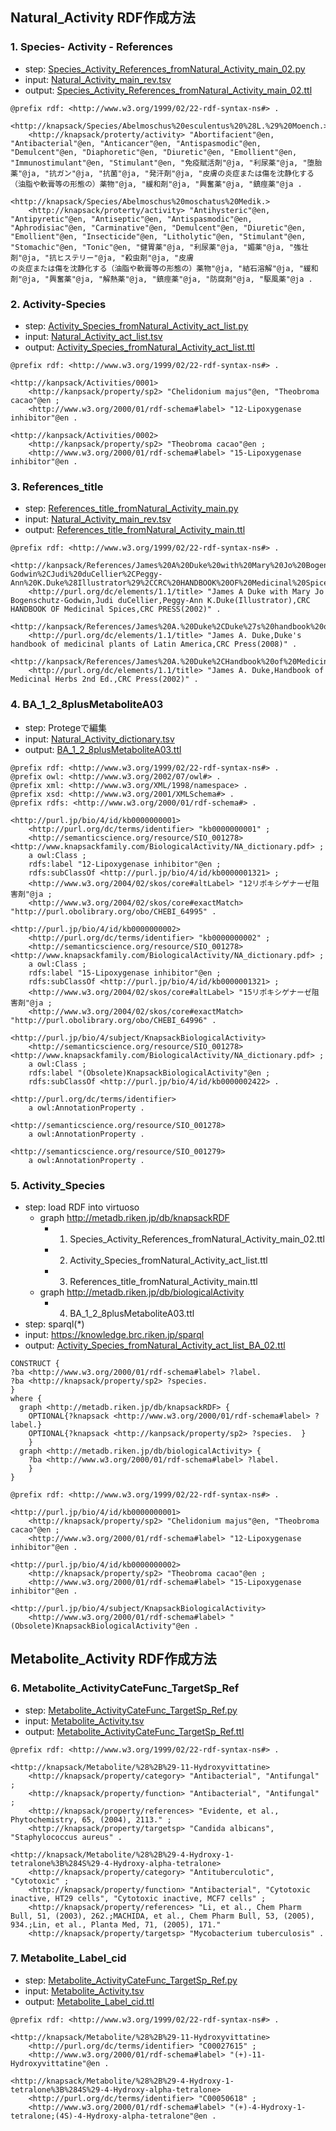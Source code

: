 
## Natural_Activity RDF作成方法
### 1. Species- Activity - References
* step: [Species_Activity_References_fromNatural_Activity_main_02.py](../kushida/変換スクリプト20220108/Species_Activity_References_fromNatural_Activity_main_02.py)
* input: [Natural_Activity_main_rev.tsv](../kushida/変換前20210927/Natural_Activity_main_rev.tsv)
* output: [Species_Activity_References_fromNatural_Activity_main_02.ttl](../kushida/変換結果20220108/python変換結果20220108/Species_Activity_References_fromNatural_Activity_main_02.ttl)

```
@prefix rdf: <http://www.w3.org/1999/02/22-rdf-syntax-ns#> .

<http://knapsack/Species/Abelmoschus%20esculentus%20%28L.%29%20Moench.>
    <http://knapsack/proterty/activity> "Abortifacient"@en, "Antibacterial"@en, "Anticancer"@en, "Antispasmodic"@en, "Demulcent"@en, "Diaphoretic"@en, "Diuretic"@en, "Emollient"@en, "Immunostimulant"@en, "Stimulant"@en, "免疫賦活剤"@ja, "利尿薬"@ja, "堕胎薬"@ja, "抗ガン"@ja, "抗菌"@ja, "発汗剤"@ja, "皮膚の炎症または傷を沈静化する（油脂や軟膏等の形態の）薬物"@ja, "緩和剤"@ja, "興奮薬"@ja, "鎮痙薬"@ja .

<http://knapsack/Species/Abelmoschus%20moschatus%20Medik.>
    <http://knapsack/proterty/activity> "Antihysteric"@en, "Antipyretic"@en, "Antiseptic"@en, "Antispasmodic"@en, "Aphrodisiac"@en, "Carminative"@en, "Demulcent"@en, "Diuretic"@en, "Emollient"@en, "Insecticide"@en, "Litholytic"@en, "Stimulant"@en, "Stomachic"@en, "Tonic"@en, "健胃薬"@ja, "利尿薬"@ja, "媚薬"@ja, "強壮剤"@ja, "抗ヒステリー"@ja, "殺虫剤"@ja, "皮膚
の炎症または傷を沈静化する（油脂や軟膏等の形態の）薬物"@ja, "結石溶解"@ja, "緩和剤"@ja, "興奮薬"@ja, "解熱薬"@ja, "鎮痙薬"@ja, "防腐剤"@ja, "駆風薬"@ja .

```

### 2. Activity-Species
* step: [Activity_Species_fromNatural_Activity_act_list.py](../kushida/変換スクリプト20220108/Activity_Species_fromNatural_Activity_act_list.py)
* input: [Natural_Activity_act_list.tsv](../kushida/変換前20210927/Natural_Activity_act_list.tsv)
* output: [Activity_Species_fromNatural_Activity_act_list.ttl](../kushida/変換結果20220108/python変換結果20220108/Activity_Species_fromNatural_Activity_act_list.ttl)

```
@prefix rdf: <http://www.w3.org/1999/02/22-rdf-syntax-ns#> .

<http://kanpsack/Activities/0001>
    <http://kanpsack/property/sp2> "Chelidonium majus"@en, "Theobroma cacao"@en ;
    <http://www.w3.org/2000/01/rdf-schema#label> "12-Lipoxygenase inhibitor"@en .

<http://kanpsack/Activities/0002>
    <http://kanpsack/property/sp2> "Theobroma cacao"@en ;
    <http://www.w3.org/2000/01/rdf-schema#label> "15-Lipoxygenase inhibitor"@en .
```

### 3. References_title
* step: [References_title_fromNatural_Activity_main.py](../kushida/変換スクリプト20220108/References_title_fromNatural_Activity_main.py)
* input: [Natural_Activity_main_rev.tsv](../kushida/変換前20210927/Natural_Activity_main_rev.tsv)
* output: [References_title_fromNatural_Activity_main.ttl](../kushida/変換結果20220108/python変換結果20220108/References_title_fromNatural_Activity_main.ttl)

```
@prefix rdf: <http://www.w3.org/1999/02/22-rdf-syntax-ns#> .

<http://kanpsack/References/James%20A%20Duke%20with%20Mary%20Jo%20Bogenschutz-Godwin%2CJudi%20duCellier%2CPeggy-Ann%20K.Duke%28Illustrator%29%2CCRC%20HANDBOOK%20OF%20Medicinal%20Spices%2CCRC%20PRESS%282002%29>
    <http://purl.org/dc/elements/1.1/title> "James A Duke with Mary Jo Bogenschutz-Godwin,Judi duCellier,Peggy-Ann K.Duke(Illustrator),CRC HANDBOOK OF Medicinal Spices,CRC PRESS(2002)" .

<http://kanpsack/References/James%20A.%20Duke%2CDuke%27s%20handbook%20of%20medicinal%20plants%20of%20Latin%20America%2CCRC%20Press%282008%29>
    <http://purl.org/dc/elements/1.1/title> "James A. Duke,Duke's handbook of medicinal plants of Latin America,CRC Press(2008)" .

<http://kanpsack/References/James%20A.%20Duke%2CHandbook%20of%20Medicinal%20Herbs%202nd%20Ed.%2CCRC%20Press%282002%29>
    <http://purl.org/dc/elements/1.1/title> "James A. Duke,Handbook of Medicinal Herbs 2nd Ed.,CRC Press(2002)" .
```

### 4. BA_1_2_8plusMetaboliteA03
* step: Protegeで編集
* input: [Natural_Activity_dictionary.tsv](../kushida/変換前20210927/Natural_Activity_dictionary.tsv)
* output: [BA_1_2_8plusMetaboliteA03.ttl](../kushida/変換結果20220108/Protegeで編集20220121/BA_1_2_8plusMetaboliteA03.ttl)

```
@prefix rdf: <http://www.w3.org/1999/02/22-rdf-syntax-ns#> .
@prefix owl: <http://www.w3.org/2002/07/owl#> .
@prefix xml: <http://www.w3.org/XML/1998/namespace> .
@prefix xsd: <http://www.w3.org/2001/XMLSchema#> .
@prefix rdfs: <http://www.w3.org/2000/01/rdf-schema#> .

<http://purl.jp/bio/4/id/kb0000000001>
    <http://purl.org/dc/terms/identifier> "kb0000000001" ;
    <http://semanticscience.org/resource/SIO_001278> <http://www.knapsackfamily.com/BiologicalActivity/NA_dictionary.pdf> ;
    a owl:Class ;
    rdfs:label "12-Lipoxygenase inhibitor"@en ;
    rdfs:subClassOf <http://purl.jp/bio/4/id/kb0000001321> ;
    <http://www.w3.org/2004/02/skos/core#altLabel> "12リポキシゲナーゼ阻害剤"@ja ;
    <http://www.w3.org/2004/02/skos/core#exactMatch> "http://purl.obolibrary.org/obo/CHEBI_64995" .

<http://purl.jp/bio/4/id/kb0000000002>
    <http://purl.org/dc/terms/identifier> "kb0000000002" ;
    <http://semanticscience.org/resource/SIO_001278> <http://www.knapsackfamily.com/BiologicalActivity/NA_dictionary.pdf> ;
    a owl:Class ;
    rdfs:label "15-Lipoxygenase inhibitor"@en ;
    rdfs:subClassOf <http://purl.jp/bio/4/id/kb0000001321> ;
    <http://www.w3.org/2004/02/skos/core#altLabel> "15リポキシゲナーゼ阻害剤"@ja ;
    <http://www.w3.org/2004/02/skos/core#exactMatch> "http://purl.obolibrary.org/obo/CHEBI_64996" .
```
```
<http://purl.jp/bio/4/subject/KnapsackBiologicalActivity>
    <http://semanticscience.org/resource/SIO_001278> <http://www.knapsackfamily.com/BiologicalActivity/NA_dictionary.pdf> ;
    a owl:Class ;
    rdfs:label "(Obsolete)KnapsackBiologicalActivity"@en ;
    rdfs:subClassOf <http://purl.jp/bio/4/id/kb0000002422> .

<http://purl.org/dc/terms/identifier>
    a owl:AnnotationProperty .

<http://semanticscience.org/resource/SIO_001278>
    a owl:AnnotationProperty .

<http://semanticscience.org/resource/SIO_001279>
    a owl:AnnotationProperty .
```


### 5. Activity_Species
* step: load RDF into virtuoso
   * graph <http://metadb.riken.jp/db/knapsackRDF>
     * 1. Species_Activity_References_fromNatural_Activity_main_02.ttl
     * 2. Activity_Species_fromNatural_Activity_act_list.ttl
     * 3. References_title_fromNatural_Activity_main.ttl
   * graph <http://metadb.riken.jp/db/biologicalActivity>
     * 4. BA_1_2_8plusMetaboliteA03.ttl
* step: sparql(*) 
* input: https://knowledge.brc.riken.jp/sparql
* output: [Activity_Species_fromNatural_Activity_act_list_BA_02.ttl](../kushida/変換結果20220108/SPARQLで取得20220121/Activity_Species_fromNatural_Activity_act_list_BA_02.ttl)

```
CONSTRUCT {
?ba <http://www.w3.org/2000/01/rdf-schema#label> ?label. 
?ba <http://knapsack/property/sp2> ?species. 
}
where {
  graph <http://metadb.riken.jp/db/knapsackRDF> {
    OPTIONAL{?knapsack <http://www.w3.org/2000/01/rdf-schema#label> ?label.}
    OPTIONAL{?knapsack <http://kanpsack/property/sp2> ?species.  }
    }  
  graph <http://metadb.riken.jp/db/biologicalActivity> {
    ?ba <http://www.w3.org/2000/01/rdf-schema#label> ?label.  
    }
}

```
```
@prefix rdf: <http://www.w3.org/1999/02/22-rdf-syntax-ns#> .

<http://purl.jp/bio/4/id/kb0000000001>
    <http://knapsack/property/sp2> "Chelidonium majus"@en, "Theobroma cacao"@en ;
    <http://www.w3.org/2000/01/rdf-schema#label> "12-Lipoxygenase inhibitor"@en .

<http://purl.jp/bio/4/id/kb0000000002>
    <http://knapsack/property/sp2> "Theobroma cacao"@en ;
    <http://www.w3.org/2000/01/rdf-schema#label> "15-Lipoxygenase inhibitor"@en .
```
```
<http://purl.jp/bio/4/subject/KnapsackBiologicalActivity>
    <http://www.w3.org/2000/01/rdf-schema#label> "(Obsolete)KnapsackBiologicalActivity"@en .
```



## Metabolite_Activity RDF作成方法
### 6. Metabolite_ActivityCateFunc_TargetSp_Ref
* step: [Metabolite_ActivityCateFunc_TargetSp_Ref.py](../kushida/変換スクリプト20220108/Metabolite_ActivityCateFunc_TargetSp_Ref.py)
* input: [Metabolite_Activity.tsv](../kushida/変換前20210927/Metabolite_Activity.tsv)
* output: [Metabolite_ActivityCateFunc_TargetSp_Ref.ttl](../kushida/変換結果20220108/python変換結果20220108/Metabolite_ActivityCateFunc_TargetSp_Ref.ttl)

```
@prefix rdf: <http://www.w3.org/1999/02/22-rdf-syntax-ns#> .

<http://knapsack/Metabolite/%28%2B%29-11-Hydroxyvittatine>
    <http://knapsack/property/category> "Antibacterial", "Antifungal" ;
    <http://knapsack/property/function> "Antibacterial", "Antifungal" ;
    <http://knapsack/property/references> "Evidente, et al., Phytochemistry, 65, (2004), 2113." ;
    <http://knapsack/property/targetsp> "Candida albicans", "Staphylococcus aureus" .

<http://knapsack/Metabolite/%28%2B%29-4-Hydroxy-1-tetralone%3B%284S%29-4-Hydroxy-alpha-tetralone>
    <http://knapsack/property/category> "Antituberculotic", "Cytotoxic" ;
    <http://knapsack/property/function> "Antibacterial", "Cytotoxic inactive, HT29 cells", "Cytotoxic inactive, MCF7 cells" ;
    <http://knapsack/property/references> "Li, et al., Chem Pharm Bull, 51, (2003), 262.;MACHIDA, et al., Chem Pharm Bull, 53, (2005), 934.;Lin, et al., Planta Med, 71, (2005), 171."
    <http://knapsack/property/targetsp> "Mycobacterium tuberculosis" .
```

### 7. Metabolite_Label_cid
* step: [Metabolite_ActivityCateFunc_TargetSp_Ref.py](../kushida/変換スクリプト20220108/Metabolite_ActivityCateFunc_TargetSp_Ref.py)
* input: [Metabolite_Activity.tsv](../kushida/変換前20210927/Metabolite_Activity.tsv)
* output: [Metabolite_Label_cid.ttl](../kushida/変換結果20220108/python変換結果20220108/Metabolite_Label_cid.ttl)

```
@prefix rdf: <http://www.w3.org/1999/02/22-rdf-syntax-ns#> .

<http://knapsack/Metabolite/%28%2B%29-11-Hydroxyvittatine>
    <http://purl.org/dc/terms/identifier> "C00027615" ;
    <http://www.w3.org/2000/01/rdf-schema#label> "(+)-11-Hydroxyvittatine"@en .

<http://knapsack/Metabolite/%28%2B%29-4-Hydroxy-1-tetralone%3B%284S%29-4-Hydroxy-alpha-tetralone>
    <http://purl.org/dc/terms/identifier> "C00050618" ;
    <http://www.w3.org/2000/01/rdf-schema#label> "(+)-4-Hydroxy-1-tetralone;(4S)-4-Hydroxy-alpha-tetralone"@en .
```




